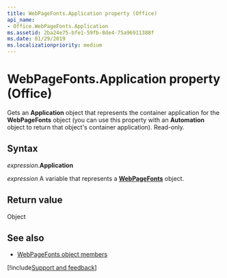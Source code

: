 ```yaml
---
title: WebPageFonts.Application property (Office)
api_name:
- Office.WebPageFonts.Application
ms.assetid: 2ba24e75-bfe1-59fb-8de4-75a96911388f
ms.date: 01/29/2019
ms.localizationpriority: medium
---
```



# WebPageFonts.Application property (Office)

Gets an **Application** object that represents the container application for the **WebPageFonts** object (you can use this property with an **Automation** object to return that object's container application). Read-only.


## Syntax

_expression_.**Application**

_expression_ A variable that represents a **[WebPageFonts](Office.WebPageFonts.md)** object.


## Return value

Object


## See also

- [WebPageFonts object members](overview/Library-Reference/webpagefonts-members-office.md)


[!include[Support and feedback](~/includes/feedback-boilerplate.md)]
